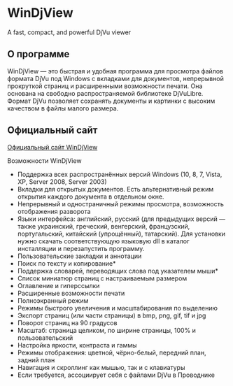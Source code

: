 # WinDjView
A fast, compact, and powerful DjVu viewer

## О программе
WinDjView — это быстрая и удобная программа для просмотра файлов формата DjVu под Windows с вкладками для документов, непрерывной прокруткой страниц и расширенными возможности печати. Она основана на свободно распространяемой библиотеке DjVuLibre. Формат DjVu позволяет сохранять документы и картинки с высоким качеством в файлы малого размера.

## Официальный сайт
[Официальный сайт WinDjView](http://ru.windjvu.com/)


Возможности WinDjView
 * Поддержка всех распространённых версий Windows (10, 8, 7, Vista, XP, Server 2008, Server 2003)
 * Вкладки для открытых документов. Есть альтернативный режим открытия каждого документа в отдельном окне.
 * Непрерывный и одностраничный режимы просмотра, возможность отображения разворота
 * Языки интерфейса: английский, русский (для предыдущих версий — также украинский, греческий, венгерский, французский, португальский, китайский (упрощённый), татарский). Для установки нужно скачать соответствующую языковую dll в каталог инсталляции и перезапустить программу.
 * Пользовательские закладки и аннотации
 * Поиск по тексту и копирование*
 * Поддержка словарей, переводящих слова под указателем мыши*
 * Список миниатюр страниц с настраиваемым размером
 * Оглавление и гиперссылки
 * Расширенные возможности печати
 * Полноэкранный режим
 * Режимы быстрого увеличения и масштабирования по выделению
 * Экспорт страниц (или части страницы) в bmp, png, gif, tif и jpg
 * Поворот страниц на 90 градусов
 * Масштаб: страница целиком, по ширине страницы, 100% и пользовательский
 * Настройка яркости, контраста и гаммы
 * Режимы отображения: цветной, чёрно-белый, передний план, задний план
 * Навигация и скроллинг как мышью, так и с клавиатуры
 * Если требуется, ассоциирует себя с файлами DjVu в Проводнике
